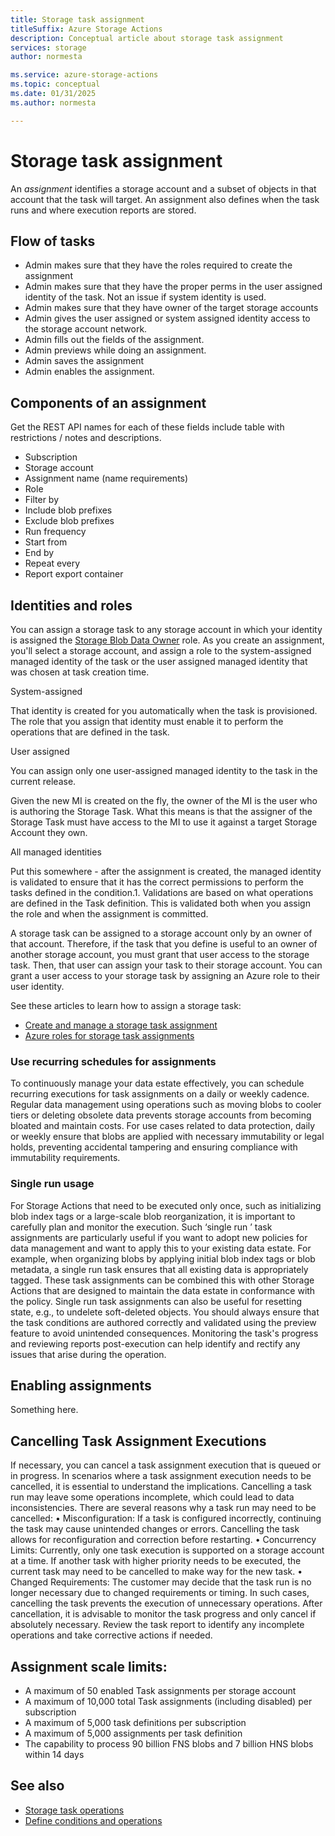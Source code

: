 ```yaml
---
title: Storage task assignment
titleSuffix: Azure Storage Actions
description: Conceptual article about storage task assignment
services: storage
author: normesta

ms.service: azure-storage-actions
ms.topic: conceptual
ms.date: 01/31/2025
ms.author: normesta

---
```


# Storage task assignment

An _assignment_ identifies a storage account and a subset of objects in that account that the task will target. An assignment also defines when the task runs and where execution reports are stored. 

## Flow of tasks

<Diagram goes here>

- Admin makes sure that they have the roles required to create the assignment
- Admin makes sure that they have the proper perms in the user assigned identity of the task. Not an issue if system identity is used.
- Admin makes sure that they have owner of the target storage accounts
- Admin gives the user assigned or system assigned identity access to the storage account network.
- Admin fills out the fields of the assignment. 
- Admin previews while doing an assignment.
- Admin saves the assignment
- Admin enables the assignment.

## Components of an assignment

Get the REST API names for each of these fields include table with restrictions / notes and descriptions.

- Subscription
- Storage account
- Assignment name (name requirements)
- Role
- Filter by
- Include blob prefixes
- Exclude blob prefixes
- Run frequency
- Start from
- End by
- Repeat every
- Report export container
 
## Identities and roles

You can assign a storage task to any storage account in which your identity is assigned the [Storage Blob Data Owner](../role-based-access-control/built-in-roles.md#storage-blob-data-owner) role. As you create an assignment, you'll select a storage account, and assign a role to the system-assigned managed identity of the task or the user assigned managed identity that was chosen at task creation time. 

System-assigned

That identity is created for you automatically when the task is provisioned. The role that you assign that identity must enable it to perform the operations that are defined in the task.

User assigned

You can assign only one user-assigned managed identity to the task in the current release. 

Given the new MI is created on the fly, the owner of the MI is the user who is authoring the Storage Task. What this means is that the assigner of the Storage Task must have access to the MI to use it against a target Storage Account they own. 

All managed identities

Put this somewhere - after the assignment is created, the managed identity is validated to ensure that it has the correct permissions to perform the tasks defined in the condition.1.	Validations are based on what operations are defined in the Task definition. This is validated both when you assign the role and when the assignment is committed. 

A storage task can be assigned to a storage account only by an owner of that account. Therefore, if the task that you define is useful to an owner of another storage account, you must grant that user access to the storage task. Then, that user can assign your task to their storage account. You can grant a user access to your storage task by assigning an Azure role to their user identity.

See these articles to learn how to assign a storage task:

- [Create and manage a storage task assignment](storage-tasks/storage-task-assignment-create.md)
- [Azure roles for storage task assignments](storage-tasks/storage-task-authorization-roles.md)

### Use recurring schedules for assignments

To continuously manage your data estate effectively, you can schedule recurring executions for task assignments on a daily or weekly cadence. Regular data management using operations such as moving blobs to cooler tiers or deleting obsolete data prevents storage accounts from becoming bloated and maintain costs. For use cases related to data protection, daily or weekly ensure that blobs are applied with necessary immutability or legal holds, preventing accidental tampering and ensuring compliance with immutability requirements.

### Single run usage 

For Storage Actions that need to be executed only once, such as initializing blob index tags or a large-scale blob reorganization, it is important to carefully plan and monitor the execution. Such ‘single run  ’ task assignments are particularly useful if you want to adopt new policies for data management and want to apply this to your existing data estate. For example, when organizing blobs by applying initial blob index tags or blob metadata, a single run task   ensures that all existing data is appropriately tagged. These task assignments can be combined this with other Storage Actions that are designed to maintain the data estate in conformance with the policy. Single run task assignments can also be useful for resetting state, e.g., to undelete soft-deleted objects.
You should always ensure that the task conditions are authored correctly and validated using the preview feature to avoid unintended consequences. Monitoring the task's progress and reviewing reports post-execution can help identify and rectify any issues that arise during the operation.

## Enabling assignments

Something here.

## Cancelling Task Assignment Executions 

If necessary, you can cancel a task assignment execution that is queued or in progress. In scenarios where a task assignment execution needs to be cancelled, it is essential to understand the implications. Cancelling a task run may leave some operations incomplete, which could lead to data inconsistencies. There are several reasons why a task run may need to be cancelled:
•	Misconfiguration: If a task is configured incorrectly, continuing the task may cause unintended changes or errors. Cancelling the task allows for reconfiguration and correction before restarting.
•	Concurrency Limits: Currently, only one task execution is supported on a storage account at a time. If another task with higher priority needs to be executed, the current task may need to be cancelled to make way for the new task.
•	Changed Requirements: The customer may decide that the task run is no longer necessary due to changed requirements or timing. In such cases, cancelling the task prevents the execution of unnecessary operations.
After cancellation, it is advisable to monitor the task progress and only cancel if absolutely necessary. Review the task report to identify any incomplete operations and take corrective actions if needed.

## Assignment scale limits:

-	A maximum of 50 enabled Task assignments per storage account
-	A maximum of 10,000 total Task assignments (including disabled) per subscription
-	A maximum of 5,000 task definitions per subscription
-	A maximum of 5,000 assignments per task definition
-	The capability to process 90 billion FNS blobs and 7 billion HNS blobs within 14 days

## See also

- [Storage task operations](storage-task-operations.md)
- [Define conditions and operations](storage-task-conditions-operations-edit.md)